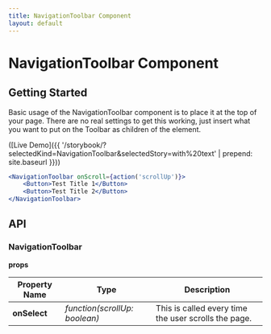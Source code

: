 ```yaml
---
title: NavigationToolbar Component
layout: default
---
```


# NavigationToolbar Component

## Getting Started

Basic usage of the NavigationToolbar component is to place it at the top of your page.
There are no real settings to get this working, just insert what you want to put on the Toolbar as children of the element.

([Live Demo]({{ '/storybook/?selectedKind=NavigationToolbar&selectedStory=with%20text' | prepend: site.baseurl }}))

```jsx
<NavigationToolbar onScroll={action('scrollUp')}>
    <Button>Test Title 1</Button>
    <Button>Test Title 2</Button>
</NavigationToolbar>
```

## API

### NavigationToolbar

__props__

| Property Name | Type | Description |
| --- | --- | --- | 
| __onSelect__ |  _function(scrollUp: boolean)_ | This is called every time the user scrolls the page. |
